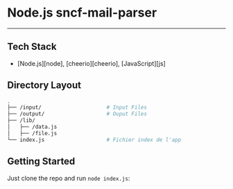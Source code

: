 # Node.js sncf-mail-parser
---


## Tech Stack

* [Node.js][node], [cheerio][cheerio], [JavaScript][js]

## Directory Layout

```bash
.
├── /input/                     # Input Files
├── /output/                    # Ouput Files
├── /lib/                       
│   ├── /data.js                
│   ├── /file.js                
└── index.js                    # Fichier index de l'app
```

## Getting Started
Just clone the repo and run `node index.js`:
